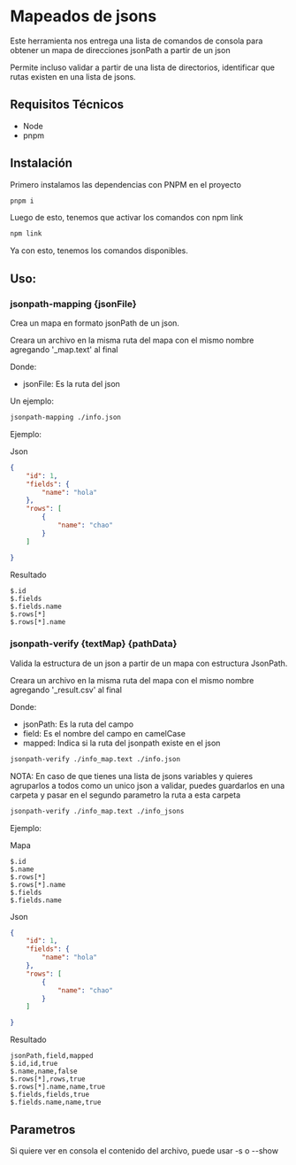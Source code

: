 # Mapeados de jsons

Este herramienta nos entrega una lista de comandos de consola para obtener un mapa de direcciones jsonPath a partir de un json

Permite incluso validar a partir de una lista de directorios, identificar que rutas existen en una lista de jsons.

## Requisitos Técnicos

- Node
- pnpm

## Instalación

Primero instalamos las dependencias con PNPM en el proyecto

```bash
pnpm i
```

Luego de esto, tenemos que activar los comandos con npm link

```bash
npm link
```

Ya con esto, tenemos los comandos disponibles.

## Uso:

### jsonpath-mapping {jsonFile}

Crea un mapa en formato jsonPath de un json.

Creara un archivo en la misma ruta del mapa con el mismo nombre agregando '_map.text' al final


Donde:
- jsonFile: Es la ruta del json

Un ejemplo: 
```bash
jsonpath-mapping ./info.json
```

Ejemplo: 

Json

```json
{
	"id": 1,
	"fields": {
		"name": "hola"
	},
	"rows": [
		{
			"name": "chao"
		}
	]

}
```
Resultado

```text
$.id
$.fields
$.fields.name
$.rows[*]
$.rows[*].name
```


### jsonpath-verify {textMap} {pathData}
Valida la estructura de un json a partir de un mapa con estructura JsonPath.

Creara un archivo en la misma ruta del mapa con el mismo nombre agregando '_result.csv' al final

Donde:
- jsonPath: Es la ruta del campo
- field: Es el nombre del campo en camelCase
- mapped: Indica si la ruta del jsonpath existe en el json

```bash
jsonpath-verify ./info_map.text ./info.json
```

NOTA: En caso de que tienes una lista de jsons variables y quieres agruparlos a todos como un unico json a validar, puedes guardarlos en una carpeta y pasar en el segundo parametro la ruta a esta carpeta

```bash
jsonpath-verify ./info_map.text ./info_jsons
```

Ejemplo: 

Mapa

```text
$.id
$.name
$.rows[*]
$.rows[*].name
$.fields
$.fields.name
```

Json

```json
{
	"id": 1,
	"fields": {
		"name": "hola"
	},
	"rows": [
		{
			"name": "chao"
		}
	]

}
```

Resultado

```csv
jsonPath,field,mapped
$.id,id,true
$.name,name,false
$.rows[*],rows,true
$.rows[*].name,name,true
$.fields,fields,true
$.fields.name,name,true
```

## Parametros

Si quiere ver en consola el contenido del archivo, puede usar -s o --show